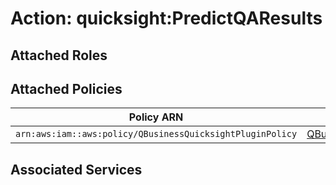 # Action: quicksight:PredictQAResults

## Attached Roles

## Attached Policies

| Policy ARN | Policy Name |
|------------|-------------|
| `arn:aws:iam::aws:policy/QBusinessQuicksightPluginPolicy` | [QBusinessQuicksightPluginPolicy](../policies.md#qbusinessquicksightpluginpolicy) |

## Associated Services

